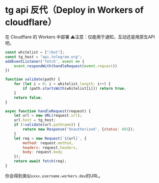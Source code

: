 # tg api 反代（Deploy in Workers of cloudflare）

在 Cloudflare 的 Workers 中部署
⚠️注意：仅能用于通知，互动还是用原生API吧。

```JavaScript
const whitelist = ["/bot"];
const tg_host = "api.telegram.org";
addEventListener('fetch', event => {
    event.respondWith(handleRequest(event.request))
})

function validate(path) {
    for (let i = 0; i < whitelist.length; i++) {
        if (path.startsWith(whitelist[i])) return true;
    }
    return false;
}

async function handleRequest(request) {
    let url = new URL(request.url);
    url.host = tg_host;
    if (!validate(url.pathname)) {
        return new Response('Unauthorized', {status: 403});
    }
    let req = new Request(`${url}`, {
        method: request.method,
        headers: request.headers,
        body: request.body
    });
    return await fetch(req);
}
```

你会得到类似`xxxx.username.workers.dev`的URL。
